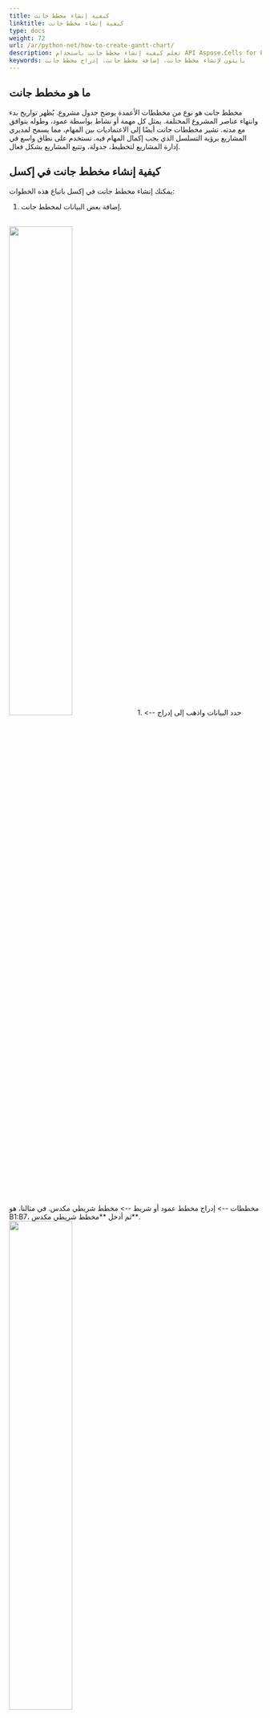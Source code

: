 ```yaml
---
title: كيفية إنشاء مخطط جانت
linktitle: كيفية إنشاء مخطط جانت
type: docs
weight: 72
url: /ar/python-net/how-to-create-gantt-chart/
description: تعلم كيفية إنشاء مخطط جانت باستخدام API Aspose.Cells for Python via .NET.
keywords: بايثون لإنشاء مخطط جانت، إضافة مخطط جانت، إدراج مخطط جانت
---
```


## **ما هو مخطط جانت**

مخطط جانت هو نوع من مخططات الأعمدة يوضح جدول مشروع. يُظهر تواريخ بدء وانتهاء عناصر المشروع المختلفة. يمثل كل مهمة أو نشاط بواسطة عمود، وطوله يتوافق مع مدته. تشير مخططات جانت أيضًا إلى الاعتماديات بين المهام، مما يسمح لمديري المشاريع برؤية التسلسل الذي يجب إكمال المهام فيه. تستخدم على نطاق واسع في إدارة المشاريع لتخطيط، جدولة، وتتبع المشاريع بشكل فعال.

## **كيفية إنشاء مخطط جانت في إكسل**

يمكنك إنشاء مخطط جانت في إكسل باتباع هذه الخطوات:
1. إضافة بعض البيانات لمخطط جانت. 
<br>
<img src="00.png" width=50% />
1. حدد البيانات واذهب إلى إدراج --> مخططات --> إدراج مخطط عمود أو شريط --> مخطط شريطي مكدس. في مثالنا، هو B1:B7، ثم أدخل **مخطط شريطي مكدس**.
<br>
<img src="1.png" width=50% />

1. حدد المخطط،**اختيار البيانات**->**إضافة**، اضبط **اسم السلسلة** و**قيم السلسلة** كما يلي.
<br>
<img src="2.png" width=50% />

1. اختر المخطط، عدل **محور البيانات الأفقي (الفئة)**.
<br>
<img src="3.png" width=50% />

1. **تنسيق المحور** للمحور الصادي، حدد **الفئات بترتيب عكسي**.
1. حدد **السلسلة الزرقاء** واضبط **الملء->لا ملء**.
1. **تنسيق المحور** لمحور X، اضبط **الحد الأدنى والحد الأقصى** (01/05/2019: 43470، 30/01/2019: 43494).
<br>
<img src="4.png" width=50% />

1. **إضافة تسميات البيانات** للمخطط، ستحصل الآن على مخطط جانت.
<br>
<img src="0.png" width=50% />


## **كيفية إضافة مخطط جانت في مكتبة كتالوج Excel لـ Aspose.Cells for Python**
يرجى مراجعة رمز النموذج التالي. يقوم بتحميل ملف Excel [مثال النموذج](sample.xlsx) الذي يحتوي على بعض البيانات النموذجية. ثم يقوم بإنشاء مخطط شريطي مكدس بناءً على البيانات الأولية ويضبط الخصائص ذات الصلة. أخيرًا، يحفظ العمل ككتاب عمل بصيغة [XLSX الناتج](result.xlsx). يُظهر لقطة الشاشة التالية المخطط جانت الذي أنشأه Aspose.Cells for Python via .NET في ملف Excel الناتج.
<br>
<img src="5.png" width=60% />

### **الكود المثالي**

{{< gist "aspose-cells-gists" "7bb30376b4d40cdfd596286870fb9752" "Charts-create-gantt-chart.py" >}}

